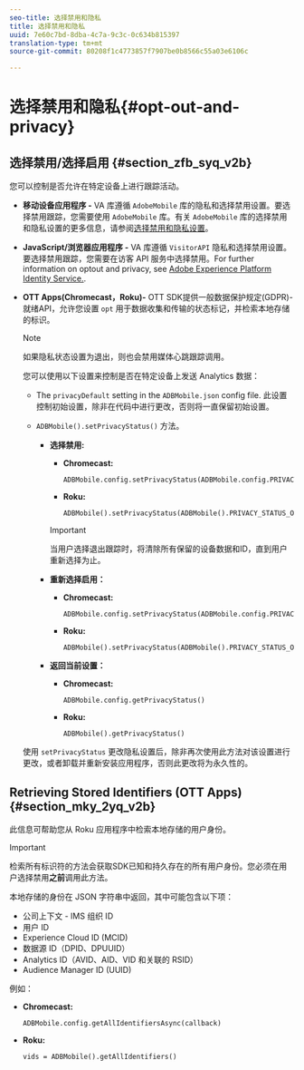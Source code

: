 ```yaml
---
seo-title: 选择禁用和隐私
title: 选择禁用和隐私
uuid: 7e60c7bd-8dba-4c7a-9c3c-0c634b815397
translation-type: tm+mt
source-git-commit: 80208f1c4773857f7907be0b8566c55a03e6106c

---
```



# 选择禁用和隐私{#opt-out-and-privacy}

## 选择禁用/选择启用 {#section_zfb_syq_v2b}

您可以控制是否允许在特定设备上进行跟踪活动。

* **移动设备应用程序 -** VA 库遵循 `AdobeMobile` 库的隐私和选择禁用设置。要选择禁用跟踪，您需要使用 `AdobeMobile` 库。有关 `AdobeMobile` 库的选择禁用和隐私设置的更多信息，请参阅[选择禁用和隐私设置](https://docs.adobe.com/content/help/en/mobile-services/android/gdpr-privacy-android/privacy.html)。
* **JavaScript/浏览器应用程序 -** VA 库遵循 `VisitorAPI` 隐私和选择禁用设置。要选择禁用跟踪，您需要在访客 API 服务中选择禁用。For further information on opt­out and privacy, see [Adobe Experience Platform Identity Service.](https://marketing.adobe.com/resources/help/en_US/mcvid/).
* **OTT Apps(Chromecast，Roku)-** OTT SDK提供一般数据保护规定(GDPR)-就绪API，允许您设置 `opt` 用于数据收集和传输的状态标记，并检索本地存储的标识。

   >[!NOTE]
   >
   >如果隐私状态设置为退出，则也会禁用媒体心跳跟踪调用。

   您可以使用以下设置来控制是否在特定设备上发送 Analytics 数据：

   * The `privacyDefault` setting in the `ADBMobile.json` config file. 此设置控制初始设置，除非在代码中进行更改，否则将一直保留初始设置。

   * `ADBMobile().setPrivacyStatus()` 方法。

      * **选择禁用:**

         * **Chromecast:**

            ```
            ADBMobile.config.setPrivacyStatus(ADBMobile.config.PRIVACY_STATUS_OPT_OUT)
            ```

         * **Roku:**

            ```
            ADBMobile().setPrivacyStatus(ADBMobile().PRIVACY_STATUS_OPT_OUT)
            ```
         >[!IMPORTANT]
         >
         >当用户选择退出跟踪时，将清除所有保留的设备数据和ID，直到用户重新选择为止。

      * **重新选择启用：**

         * **Chromecast:**

            ```
            ADBMobile.config.setPrivacyStatus(ADBMobile.config.PRIVACY_STATUS_OPT_IN)
            ```

         * **Roku:**

            ```
            ADBMobile().setPrivacyStatus(ADBMobile().PRIVACY_STATUS_OPT_IN)
            ```
      * **返回当前设置：**

         * **Chromecast:**

            ```
            ADBMobile.config.getPrivacyStatus()
            ```

         * **Roku:**

            ```
            ADBMobile().getPrivacyStatus()
            ```
   使用 `setPrivacyStatus` 更改隐私设置后，除非再次使用此方法对该设置进行更改，或者卸载并重新安装应用程序，否则此更改将为永久性的。

## Retrieving Stored Identifiers (OTT Apps) {#section_mky_2yq_v2b}

此信息可帮助您从 Roku 应用程序中检索本地存储的用户身份。

>[!IMPORTANT]
>
>检索所有标识符的方法会获取SDK已知和持久存在的所有用户身份。您必须在用户选择禁用&#x200B;**之前**&#x200B;调用此方法。

本地存储的身份在 JSON 字符串中返回，其中可能包含以下项：

* 公司上下文 - IMS 组织 ID
* 用户 ID
* Experience Cloud ID (MCID)
* 数据源 ID（DPID、DPUUID）
* Analytics ID（AVID、AID、VID 和关联的 RSID）
* Audience Manager ID (UUID)

例如：

* **Chromecast:**

   ```
   ADBMobile.config.getAllIdentifiersAsync(callback)
   ```

* **Roku:**

   ```
   vids = ADBMobile().getAllIdentifiers()
   ```

